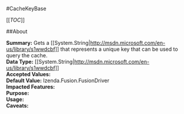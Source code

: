 #CacheKeyBase

[[_TOC_]]

##About

**Summary:** Gets a [[System.String|http://msdn.microsoft.com/en-us/library/s1wwdcbf]] that represents a unique key that can be used to query the cache.  
**Data Type:** [[System.String|http://msdn.microsoft.com/en-us/library/s1wwdcbf]]  
**Accepted Values:**   
**Default Value:** Izenda.Fusion.FusionDriver  
**Impacted Features:**   
**Purpose:**   
**Usage:**   
**Caveats:**   

